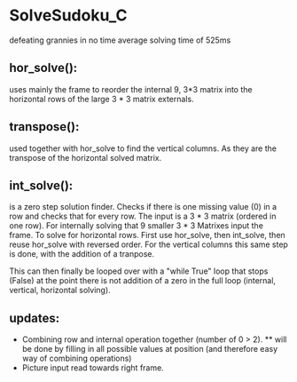 # SolveSudoku_C
defeating grannies in no time
average solving time of 525ms


## hor_solve():

uses mainly the frame to reorder the internal 9, 3*3 matrix into the horizontal rows of the large 3 * 3 matrix externals.

## transpose():

used together with hor_solve to find the vertical columns. As they are the transpose of the horizontal solved matrix.

## int_solve():

is a zero step solution finder. Checks if there is one missing value (0) in a row and checks that for every row. The input is a 3 * 3 matrix (ordered in one row). 
For internally solving that 9 smaller 3 * 3 Matrixes input the frame. 
To solve for horizontal rows. First use hor_solve, then int_solve, then reuse hor_solve with reversed order. For the vertical columns this same step is done,
with the addition of a tranpose. 


This can then finally be looped over with a "while True" loop that stops (False) at the point there is not addition of a zero in the full loop (internal, vertical, horizontal solving).

## updates:

* Combining row and internal operation together (number of 0 > 2).
    ** will be done by filling in all possible values at position (and therefore easy way of combining operations)
* Picture input read towards right frame.
